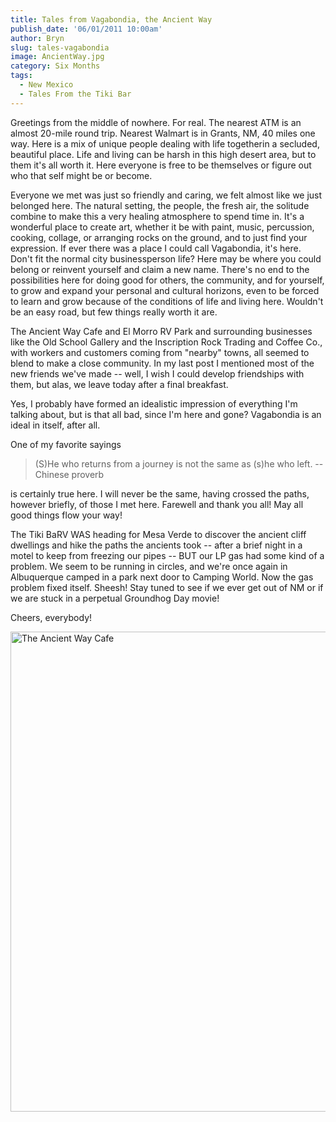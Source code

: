 ```yaml
---
title: Tales from Vagabondia, the Ancient Way
publish_date: '06/01/2011 10:00am'
author: Bryn
slug: tales-vagabondia
image: AncientWay.jpg
category: Six Months
tags:
  - New Mexico
  - Tales From the Tiki Bar
---
```

Greetings from the middle of nowhere. For real. The nearest ATM is an almost 20-mile round trip. Nearest Walmart is in Grants, NM, 40 miles one way. Here is a mix of unique people dealing with life togetherin a secluded, beautiful place. Life and living can be harsh in this high desert area, but to them it's all worth it. Here everyone is free to be themselves or figure out who that self might be or become.

Everyone we met was just so friendly and caring, we felt almost like we just belonged here. The natural setting, the people, the fresh air, the solitude combine to make this a very healing atmosphere to spend time in. It's a wonderful place to create art, whether it be with paint, music, percussion, cooking, collage, or arranging rocks on the ground, and to just find your expression. If ever there was a place I could call Vagabondia, it's here. Don't fit the normal city businessperson life? Here may be where you could belong or reinvent yourself and claim a new name. There's no end to the possibilities here for doing good for others, the community, and for yourself, to grow and expand your personal and cultural horizons, even to be forced to learn and grow because of the conditions of life and living here. Wouldn't be an easy road, but few things really worth it are.

The Ancient Way Cafe and El Morro RV Park and surrounding businesses like the Old School Gallery and the Inscription Rock Trading and Coffee Co., with workers and customers coming from "nearby" towns, all seemed to blend to make a close community. In my last post I mentioned most of the new friends we've made -- well, I wish I could develop friendships with them, but alas, we leave today after a final breakfast.

Yes, I probably have formed an idealistic impression of everything I'm talking about, but is that all bad, since I'm here and gone? Vagabondia is an ideal in itself, after all.

One of my favorite sayings

> (S)He who returns from a journey is not the same as (s)he who left. --Chinese proverb

is certainly true here. I will never be the same, having crossed the paths, however briefly, of those I met here. Farewell and thank you all! May all good things flow your way!

The Tiki BaRV WAS heading for Mesa Verde to discover the ancient cliff dwellings and hike the paths the ancients took -- after a brief night in a motel to keep from freezing our pipes -- BUT our LP gas had some kind of a problem. We seem to be running in circles, and we're once again in Albuquerque camped in a park next door to Camping World. Now the gas problem fixed itself. Sheesh! Stay tuned to see if we ever get out of NM or if we are stuck in a perpetual Groundhog Day movie!

Cheers, everybody!

<a data-flickr-embed="true" data-header="true" data-footer="true"  href="https://www.flickr.com/photos/vagabondians/albums/72157703702619815" title="The Ancient Way Cafe"><img src="https://farm5.staticflickr.com/4871/30982465957_8030ee62ba_b.jpg" width="1024" height="768" alt="The Ancient Way Cafe"></a><script async src="//embedr.flickr.com/assets/client-code.js" charset="utf-8"></script>